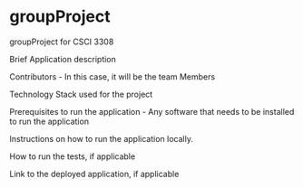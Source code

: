 # groupProject
groupProject for CSCI 3308


Brief Application description


Contributors - In this case, it will be the team Members


Technology Stack used for the project


Prerequisites to run the application - Any software that needs to be installed to run the application


Instructions on how to run the application locally.


How to run the tests, if applicable


Link to the deployed application, if applicable